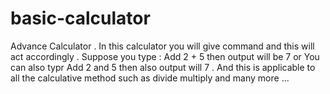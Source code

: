 # basic-calculator
Advance Calculator .
In this calculator you will give command and this will act accordingly .
Suppose you type :
Add 2 + 5 then output will be 7 
or You can also typr Add 2 and 5 then also output will 7 .
And this is applicable to all the calculative method such as divide multiply and many more ... 
